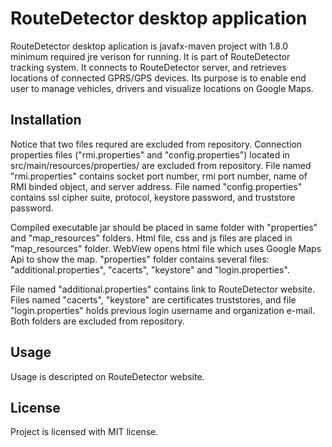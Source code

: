<h1>RouteDetector desktop application</h1>
RouteDetector desktop aplication is javafx-maven project with 1.8.0 minimum required jre verison for running. It is part of RouteDetector tracking system. It connects to RouteDetector server, and retrieves locations 
of connected GPRS/GPS devices. Its purpose is to enable end user to manage vehicles, drivers and visualize locations on Google Maps.
<h2>Installation</h2>
Notice that two files requred are excluded from repository. Connection properties files ("rmi.properties" and "config.properties")
located in src/main/resources/properties/ are excluded from repository. File named "rmi.properties" contains socket port number, rmi port number, name of RMI binded object, and server address.
File named "config.properties" contains ssl cipher suite, protocol, keystore password, and truststore password.
<p/>
Compiled executable jar should be placed in same folder with "properties" and "map_resources" folders. Html file, css and 
js files are placed in "map_resources" folder. WebView opens html file which uses Google Maps Api to show the map. "properties" folder
contains several files: "additional.properties", "cacerts", "keystore" and "login.properties".
<p/>
File named "additional.properties" contains link to RouteDetector website. Files named "cacerts", "keystore" are certificates truststores,
and file "login.properties" holds previous login username and organization e-mail.
<br/>
Both folders are excluded from repository.

<h2>Usage</h2> 

Usage is descripted on RouteDetector website.

<h2>License</h2>

Project is licensed with MIT license.
